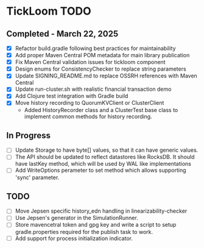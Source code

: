 # TickLoom TODO

## Completed - March 22, 2025

- [x] Refactor build.gradle following best practices for maintainability
- [x] Add proper Maven Central POM metadata for main library publication  
- [x] Fix Maven Central validation issues for tickloom component
- [x] Design enums for ConsistencyChecker to replace string parameters
- [x] Update SIGNING_README.md to replace OSSRH references with Maven Central
- [x] Update run-cluster.sh with realistic financial transaction demo
- [x] Add Clojure test integration with Gradle build
- [x] Move history recording to QuorumKVClient or ClusterClient
  - Added HistoryRecorder class and a ClusterTest base class to implement common methods for history recording.

## In Progress
- [ ] Update Storage to have byte[] values, so that it can have generic values. 
- [ ] The API should be updated to reflect datastores like RocksDB. It should have lastKey method, which will be used by WAL like implementations
- [ ] Add WriteOptions perameter to set method which allows supporting 'sync' parameter. 

## TODO
- [ ] Move Jepsen specific history_edn handling in linearizability-checker
- [ ] Use Jepsen's generator in the SimulationRunner.
- [ ] Store mavencetral token and gpg key and write a script to setup gradle.properties required for the publish task to work.
- [ ] Add support for process initialization indicator.
